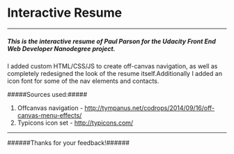 # Interactive Resume
____
##### This is the interactive resume of Paul Parson for the Udacity Front End Web Developer Nanodegree project.
#####
I added custom HTML/CSS/JS to create off-canvas navigation, as well as completely redesigned the look of the resume itself.Additionally I added an icon font for some of the nav elements and contacts.

#####Sources used:#####
1. Offcanvas navigation - http://tympanus.net/codrops/2014/09/16/off-canvas-menu-effects/
2. Typicons icon set - http://typicons.com/

___
######Thanks for your feedback!######
